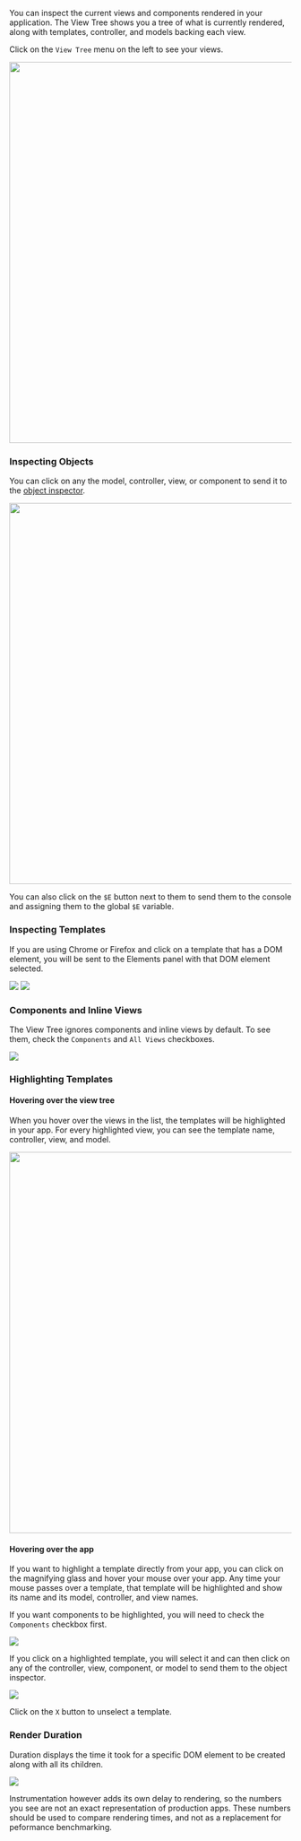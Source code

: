 You can inspect the current views and components rendered in your
application. The View Tree shows you a tree of what is currently rendered,
along with templates, controller, and models backing each view.

Click on the `View Tree` menu on the left to see your views.

<img src="/guides/ember-inspector/images/view-tree-screenshot.png" width="680">

### Inspecting Objects

You can click on any the model, controller, view, or component
to send it to the [object inspector][object-inspector-guide].

[object-inspector-guide]: /guides/ember-inspector/object-inspector


<img src="/guides/ember-inspector/images/view-tree-object-inspector.png" width="680">

You can also click on the `$E` button next to them to send them to the console and
assigning them to the global `$E` variable.


### Inspecting Templates

If you are using Chrome or Firefox and click on a template that has a DOM element,
you will be sent to the Elements panel with that DOM element selected.

<img src="/guides/ember-inspector/images/view-tree-template.png">

<img src="/guides/ember-inspector/images/view-tree-elements-panel.png">

### Components and Inline Views

The View Tree ignores components and inline views by default. To
see them, check the `Components` and `All Views` checkboxes.


<img src="/guides/ember-inspector/images/view-tree-components.png">




### Highlighting Templates

#### Hovering over the view tree

When you hover over the views in the list, the templates will be
highlighted in your app. For every highlighted view, you can see the
template name, controller, view, and model.

<img src="/guides/ember-inspector/images/view-tree-highlight.png" width="680">

#### Hovering over the app

If you want to highlight a template directly from your app, you can
click on the magnifying glass and hover your mouse over your app. Any
time your mouse passes over a template, that template will be
highlighted and show its name and its model, controller, and view names.

If you want components to be highlighted, you will need to check the
`Components` checkbox first.

<img src="/guides/ember-inspector/images/view-tree-magnifying-glass.png">


If you click on a highlighted template, you will select it and can then
click on any of the controller, view, component, or model to send them to the
object inspector.

<img src="/guides/ember-inspector/images/view-tree-inspect.png">

Click on the `X` button to unselect a template.


### Render Duration

Duration displays the time it took for a specific DOM element to be
created along with all its children.

<img src="/guides/ember-inspector/images/view-tree-duration.png">

Instrumentation however adds its own delay to rendering, so the
numbers you see are not an exact representation of production apps.
These numbers should be used to compare rendering times, and not as a
replacement for peformance benchmarking.

